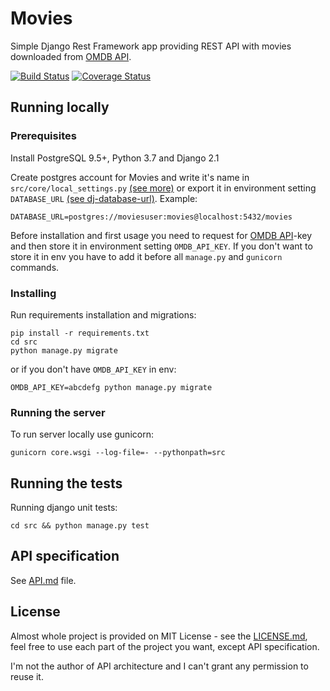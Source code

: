 # Movies

Simple Django Rest Framework app providing REST API with movies downloaded from [OMDB API](http://www.omdbapi.com/).

[![Build Status](https://travis-ci.org/kubked/movies.svg?branch=master)](https://travis-ci.org/kubked/movies) [![Coverage Status](https://coveralls.io/repos/github/kubked/movies/badge.svg)](https://coveralls.io/github/kubked/movies)

## Running locally

### Prerequisites

Install PostgreSQL 9.5+, Python 3.7 and Django 2.1

Create postgres account for Movies and write it's name in `src/core/local_settings.py` [(see more)](https://docs.djangoproject.com/en/2.1/ref/settings/#databases) or export it in environment setting `DATABASE_URL` [(see dj-database-url)](https://github.com/kennethreitz/dj-database-url). Example:
```
DATABASE_URL=postgres://moviesuser:movies@localhost:5432/movies
```

Before installation and first usage you need to request for [OMDB API](http://www.omdbapi.com/)-key and then store it in environment setting `OMDB_API_KEY`. If you don't want to store it in env you have to add it before all `manage.py` and `gunicorn` commands.

### Installing

Run requirements installation and migrations:
```
pip install -r requirements.txt
cd src
python manage.py migrate
```
or if you don't have `OMDB_API_KEY` in env:
```
OMDB_API_KEY=abcdefg python manage.py migrate
```

### Running the server
To run server locally use gunicorn:
```
gunicorn core.wsgi --log-file=- --pythonpath=src
```

## Running the tests
Running django unit tests:
```
cd src && python manage.py test
```

## API specification

See [API.md](API.md) file.

## License

Almost whole project is provided on MIT License - see the [LICENSE.md](LICENSE.md), feel free to use each part of the project you want, except API specification.

I'm not the author of API architecture and I can't grant any permission to reuse it.
